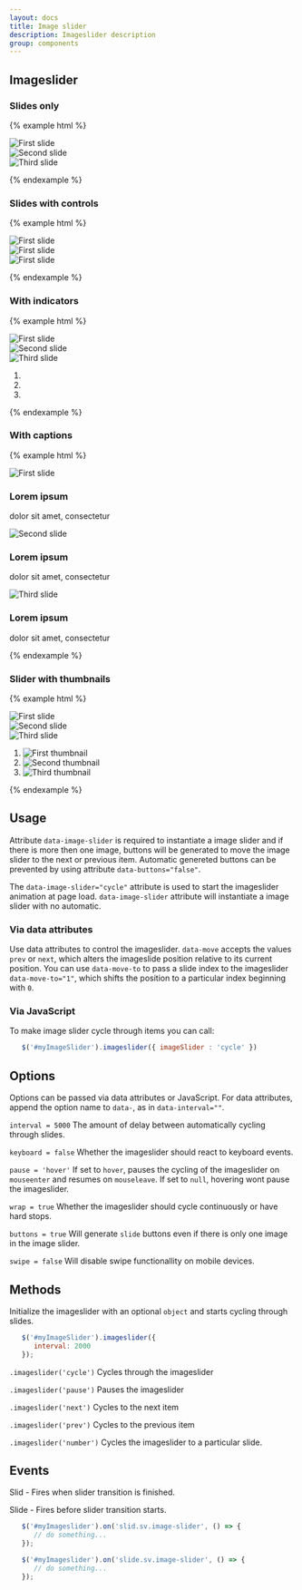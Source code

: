 ```yaml
---
layout: docs
title: Image slider
description: Imageslider description
group: components
---
```

## Imageslider ##

### Slides only ###

{% example html %}

<div id="exampleSlider0" data-image-slider="cycle" data-buttons="false" class="{{ site.css_prefix }}-image-slider {{ site.css_prefix }}-image-slider--slide">
   <div class="{{ site.css_prefix }}-image-slider__inner">
      <div class="{{ site.css_prefix }}-image-slider__item {{ site.css_prefix }}-image-slider__item--active">
         <img src="https://unsplash.it/g/800/400/?blur" class="{{ site.css_prefix }}-embedded__img" alt="First slide">
      </div>
      <div class="{{ site.css_prefix }}-image-slider__item">
         <img src="https://unsplash.it/g/800/400/" class="{{ site.css_prefix }}-embedded__img" alt="Second slide">
      </div>
      <div class="{{ site.css_prefix }}-image-slider__item">
         <img src="https://unsplash.it/g/800/400/?blur" class="{{ site.css_prefix }}-embedded__img" alt="Third slide">
      </div>
   </div>
</div>

{% endexample %}

### Slides with controls ###

{% example html %}

<div id="exampleSlider1" data-image-slider class="{{ site.css_prefix }}-image-slider {{ site.css_prefix }}-image-slider--slide">
   <div class="{{ site.css_prefix }}-image-slider__inner">
      <div class="{{ site.css_prefix }}-image-slider__item {{ site.css_prefix }}-image-slider__item--active">
         <img src="https://unsplash.it/g/800/400/?blur" class="{{ site.css_prefix }}-embedded__img" alt="First slide">
      </div>
      <div class="{{ site.css_prefix }}-image-slider__item">
         <img src="https://unsplash.it/g/800/400" class="{{ site.css_prefix }}-embedded__img" alt="First slide">
      </div>
      <div class="{{ site.css_prefix }}-image-slider__item">
         <img src="https://unsplash.it/g/800/400/?blur" class="{{ site.css_prefix }}-embedded__img" alt="First slide">
      </div>
   </div>
</div>

{% endexample %}

### With indicators ###

{% example html %}

<div id="exampleSlider2" data-image-slider="cycle" class="{{ site.css_prefix }}-image-slider--slide {{ site.css_prefix }}-image-slider">

   <div class="{{ site.css_prefix }}-image-slider__inner">
      <div class="{{ site.css_prefix }}-image-slider__item {{ site.css_prefix }}-image-slider__item--active">
         <img src="https://unsplash.it/800/400/?blur" class="{{ site.css_prefix }}-embedded__img" alt="First slide">
      </div>
      <div class="{{ site.css_prefix }}-image-slider__item">
         <img src="https://unsplash.it/800/400" class="{{ site.css_prefix }}-embedded__img" alt="Second slide">
      </div>
      <div class="{{ site.css_prefix }}-image-slider__item">
         <img src="https://unsplash.it/800/400/?blur" class="{{ site.css_prefix }}-embedded__img" alt="Third slide">
      </div>
   </div>
      <ol class="{{ site.css_prefix }}-image-slider__indicators">
      <li data-target="#exampleSlider2" data-move-to="0">
         <span class="{{ site.css_prefix }}-icon--dot-big-selected {{ site.css_prefix }}-icon--large"></span>
      </li>
      <li data-target="#exampleSlider2" data-move-to="1">
         <span class="{{ site.css_prefix }}-icon--dot-big {{ site.css_prefix }}-icon--large"></span>
      </li>
      <li data-target="#exampleSlider2" data-move-to="2">
         <span class="{{ site.css_prefix }}-icon--dot-big {{ site.css_prefix }}-icon--large"></span>
      </li>
   </ol>
</div>


{% endexample %}

### With captions ###

{% example html %}

<div id="exampleSlider3" data-image-slider class="{{ site.css_prefix }}-image-slider--slide {{ site.css_prefix }}-image-slider">
   <div class="{{ site.css_prefix }}-image-slider__inner">
      <div class="{{ site.css_prefix }}-image-slider__item {{ site.css_prefix }}-image-slider__item--active">
         <img src="https://unsplash.it/800/400/?blur" class="{{ site.css_prefix }}-embedded__img" alt="First slide">
         <div class="{{ site.css_prefix }}-image-slider__caption">
            <h3>Lorem ipsum</h3>
            <p>dolor sit amet, consectetur</p>
         </div>
      </div>
      <div class="{{ site.css_prefix }}-image-slider__item">
         <img src="https://unsplash.it/800/400" class="{{ site.css_prefix }}-embedded__img" alt="Second slide">
         <div class="{{ site.css_prefix }}-image-slider__caption">
            <h3>Lorem ipsum</h3>
            <p>dolor sit amet, consectetur</p>
         </div>
      </div>
      <div class="{{ site.css_prefix }}-image-slider__item">
         <img src="https://unsplash.it/800/400/?blur" class="{{ site.css_prefix }}-embedded__img" alt="Third slide">
         <div class="{{ site.css_prefix }}-image-slider__caption">
            <h3>Lorem ipsum</h3>
            <p>dolor sit amet, consectetur</p>
         </div>
      </div>
   </div>
</div>

{% endexample %}

### Slider with thumbnails ###

{% example html %}

<div id="exampleSlider4" data-image-slider="cycle" class="{{ site.css_prefix }}-image-slider--slide {{ site.css_prefix }}-image-slider">
   <div class="{{ site.css_prefix }}-image-slider__inner">
      <div class="{{ site.css_prefix }}-image-slider__item {{ site.css_prefix }}-image-slider__item--active">
         <img src="https://unsplash.it/g/800/400/?blur" class="{{ site.css_prefix }}-embedded__img" alt="First slide">
      </div>
      <div class="{{ site.css_prefix }}-image-slider__item">
         <img src="https://unsplash.it/g/800/400" class="{{ site.css_prefix }}-embedded__img" alt="Second slide">
      </div>
      <div class="{{ site.css_prefix }}-image-slider__item">
         <img src="https://unsplash.it/g/800/400/?blur" class="{{ site.css_prefix }}-embedded__img" alt="Third slide">
      </div>
   </div>
   <ol class="{{ site.css_prefix }}-image-slider__thumbnails">
      <li data-target="#exampleSlider4">
         <img data-target="#exampleSlider4" src="https://unsplash.it/g/800/400/?blur" class="{{ site.css_prefix }}-image-slider__thumbnail {{ site.css_prefix }}-image-slider__item--active"
            data-move-to="0" alt="First thumbnail">
      </li>
      <li data-target="#exampleSlider4">
         <img data-target="#exampleSlider4" src="https://unsplash.it/g/800/400" class="{{ site.css_prefix }}-image-slider__thumbnail"
            data-move-to="1" alt="Second thumbnail">
      </li>
      <li data-target="#exampleSlider4">
         <img data-target="#exampleSlider4" src="https://unsplash.it/g/800/400/?blur" class="{{ site.css_prefix }}-image-slider__thumbnail"
            data-move-to="2" alt="Third thumbnail">
      </li>
   </ol>
</div>

{% endexample %}

## Usage

Attribute `data-image-slider` is required to instantiate a image slider and if there is more then one image, buttons will be generated to move the image slider to the next or previous item. Automatic genereted buttons can be prevented by using attribute `data-buttons="false"`. 

The `data-image-slider="cycle"` attribute is used to start the imageslider animation at page load. `data-image-slider` attribute will instantiate a image slider with no automatic. 



### Via data attributes

Use data attributes to control the imageslider. `data-move` accepts the values `prev` or `next`, which alters the imageslide position relative to its current position. You can use `data-move-to` to pass a slide index to the imageslider `data-move-to="1"`, which shifts the position to a particular index beginning with `0`. 

### Via JavaScript

To make image slider cycle through items you can call:
```javascript
   $('#myImageSlider').imageslider({ imageSlider : 'cycle' })
```


## Options ###

Options can be passed via data attributes or JavaScript. For data attributes, append the option name to `data-`, as in `data-interval=""`.

`interval = 5000` The amount of delay between automatically cycling through slides.

`keyboard = false` Whether the imageslider should react to keyboard events.

`pause = 'hover'` If set to `hover`, pauses the cycling of the imageslider on `mouseenter` and resumes on `mouseleave`. If set to `null`, hovering wont pause the imageslider.

`wrap = true` Whether the imageslider should cycle continuously or have hard stops.

`buttons = true` Will generate `slide` buttons even if there is only one image in the image slider.

`swipe = false` Will disable swipe functionallity on mobile devices.
## Methods ###

Initialize the imageslider with an optional `object` and starts cycling through slides.
```javascript
   $('#myImageSlider').imageslider({
      interval: 2000
   });
```

`.imageslider('cycle')`
Cycles through the imageslider

`.imageslider('pause')`
Pauses the imageslider

`.imageslider('next')`
Cycles to the next item

`.imageslider('prev')`
Cycles to the previous item

`.imageslider('number')`
Cycles the imageslider to a particular slide.


## Events ###

Slid - Fires when slider transition is finished.

Slide - Fires before slider transition starts.

```javascript
   $('#myImageslider').on('slid.sv.image-slider', () => {
      // do something...
   });

   $('#myImageslider').on('slide.sv.image-slider', () => {
      // do something...
   });
```
